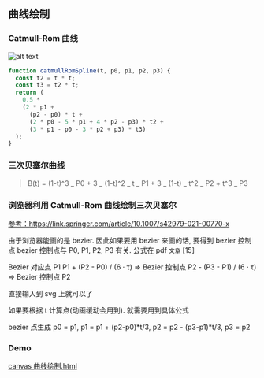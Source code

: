 ## 曲线绘制

### Catmull-Rom 曲线

![alt text](curve-image.png)

```js
function catmullRomSpline(t, p0, p1, p2, p3) {
  const t2 = t * t;
  const t3 = t2 * t;
  return (
    0.5 *
    (2 * p1 +
      (p2 - p0) * t +
      (2 * p0 - 5 * p1 + 4 * p2 - p3) * t2 +
      (3 * p1 - p0 - 3 * p2 + p3) * t3)
  );
}
```

### 三次贝塞尔曲线

> B(t) = (1-t)^3 _ P0 + 3 _ (1-t)^2 _ t _ P1 + 3 _ (1-t) _ t^2 _ P2 + t^3 _ P3

### 浏览器利用 Catmull-Rom 曲线绘制三次贝塞尔

[参考：https://link.springer.com/article/10.1007/s42979-021-00770-x ](https://link.springer.com/article/10.1007/s42979-021-00770-x)

由于浏览器能画的是 bezier. 因此如果要用 bezier 来画的话, 要得到 bezier 控制点
bezier 控制点与 P0, P1, P2, P3 有关. 公式在 pdf `文章` [15]

Bezier 对应点
P1
P1 + (P2 - P0) / (6 · τ) => Bezier 控制点
P2 - (P3 - P1) / (6 · τ) => Bezier 控制点
P2

直接输入到 svg 上就可以了

如果要根据 t 计算点(动画缓动会用到). 就需要用到具体公式

bezier 点生成 p0 = p1, p1 = p1 + (p2-p0)*t/3, p2 = p2 - (p3-p1)*t/3, p3 = p2

### Demo

[canvas 曲线绘制.html](./canvas曲线绘制.html)
